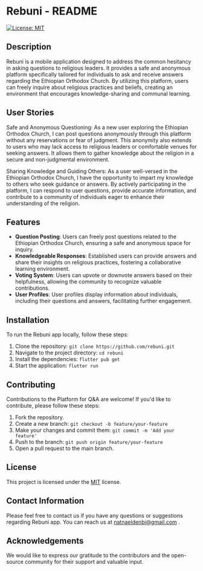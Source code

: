 # Rebuni - README

[![License: MIT](https://img.shields.io/badge/License-MIT-yellow.svg)](https://opensource.org/licenses/MIT)

## Description
Rebuni is a mobile application designed to address the common hesitancy in asking questions to religious leaders. It provides a safe and anonymous platform specifically tailored for individuals to ask and receive answers regarding the Ethiopian Orthodox Church. By utilizing this platform, users can freely inquire about religious practices and beliefs, creating an environment that encourages knowledge-sharing and communal learning.

## User Stories
Safe and Anonymous Questioning: As a new user exploring the Ethiopian Orthodox Church, I can post questions anonymously through this platform without any reservations or fear of judgment. This anonymity also extends to users who may lack access to religious leaders or comfortable venues for seeking answers. It allows them to gather knowledge about the religion in a secure and non-judgmental environment.

 Sharing Knowledge and Guiding Others: As a user well-versed in the Ethiopian Orthodox Church, I have the opportunity to impart my knowledge to others who seek guidance or answers. By actively participating in the platform, I can respond to user questions, provide accurate information, and contribute to a community of individuals eager to enhance their understanding of the religion.

## Features
- **Question Posting**: Users can freely post questions related to the Ethiopian Orthodox Church, ensuring a safe and anonymous space for inquiry.
- **Knowledgeable Responses**: Established users can provide answers and share their insights on religious practices, fostering a collaborative learning environment.
- **Voting System**: Users can upvote or downvote answers based on their helpfulness, allowing the community to recognize valuable contributions.
- **User Profiles**: User profiles display information about individuals, including their questions and answers, facilitating further engagement.


## Installation
To run the Rebuni app locally, follow these steps:

1. Clone the repository: `git clone https://github.com/rebuni.git`
2. Navigate to the project directory: `cd rebuni`
3. Install the dependencies: `flutter pub get`
4. Start the application: `flutter run`

## Contributing
Contributions to the Platform for Q&A are welcome! If you'd like to contribute, please follow these steps:

1. Fork the repository.
2. Create a new branch: `git checkout -b feature/your-feature`
3. Make your changes and commit them: `git commit -m 'Add your feature'`
4. Push to the branch: `git push origin feature/your-feature`
5. Open a pull request to the main branch.

## License
This project is licensed under the [MIT](https://opensource.org/licenses/MIT) license.

## Contact Information
Please feel free to contact us if you have any questions or suggestions regarding Rebuni app. You can reach us at natnaeldenbi@gmail.com .

## Acknowledgements
We would like to express our gratitude to the contributors and the open-source community for their support and valuable input.
